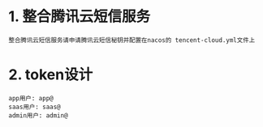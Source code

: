 # 1. 整合腾讯云短信服务
```
整合腾讯云短信服务请申请腾讯云短信秘钥并配置在nacos的 tencent-cloud.yml文件上
```

# 2. token设计

```
app用户: app@
saas用户: saas@
admin用户: admin@

```